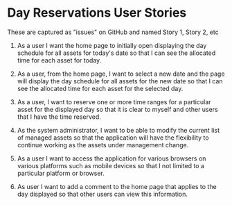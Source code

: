 # Day Reservations User Stories
These are captured as "issues" on GitHub and named Story 1, Story 2, etc

1. As a user I want the home page to initially open displaying the day schedule for all assets for today's date so that
I can see the allocated time for each asset for today.

2. As a user, from the home page,  I want to select a new date and the page will display the day schedule for all assets for the new date so that I can see the allocated time for each asset for the selected day.

3. As a user, I want to reserve one or more time ranges for a particular asset for the displayed day so that it is clear to myself and other users that I have the time reserved.

4. As the system administrator, I want to be able to modify the current list of managed assets so that the application will 
have the flexibility to continue working as the assets under management change.

5. As a user I want to access the application for various browsers on various platforms such as mobile devices so that I not limited to a particular platform or browser.

6. As  user I want to add a comment to the home page that applies to the day displayed so that other users can view this information.